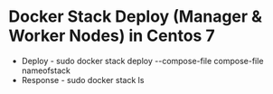 # Docker Stack Deploy (Manager & Worker Nodes) in Centos 7
* Deploy - sudo docker stack deploy --compose-file compose-file nameofstack
* Response - sudo docker stack ls 
